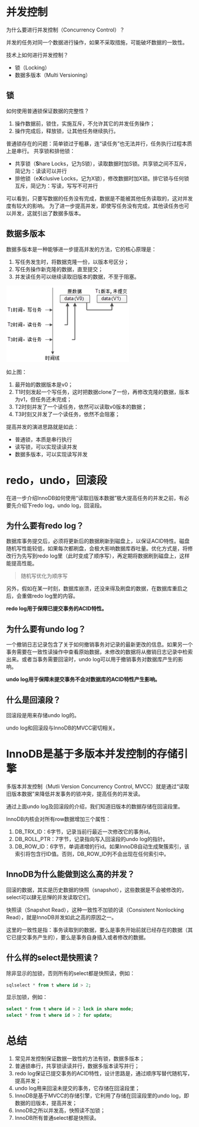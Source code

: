 # 并发控制
为什么要进行并发控制（Concurrency Control）？

并发的任务对同一个数据进行操作，如果不采取措施，可能破坏数据的一致性。

技术上如何进行并发控制？
- 锁（Locking）
- 数据多版本（Multi Versioning）

## 锁
如何使用普通锁保证数据的完整性？
1. 操作数据前，锁住，实施互斥，不允许其它的并发任务操作；
2. 操作完成后，释放锁，让其他任务继续执行。

普通锁存在的问题：简单锁过于粗暴，连“读任务”也无法并行，任务执行过程本质上是串行。 共享锁和排他锁：
- 共享锁（**S**hare Locks，记为S锁），读取数据时加S锁。共享锁之间不互斥，简记为：读读可以并行
- 排他锁（e**X**clusive Locks，记为X锁），修改数据时加X锁。排它锁与任何锁互斥，简记为：写读，写写不可并行

可以看到，只要写数据的任务没有完成，数据是不能被其他任务读取的，这对并发度有较大的影响。 为了进一步提高并发，即使写任务没有完成，其他读任务也可以并发，这就引出了数据多版本。

## 数据多版本
数据多版本是一种能够进一步提高并发的方法，它的核心原理是：
1. 写任务发生时，将数据克隆一份，以版本号区分；
2. 写任务操作新克隆的数据，直至提交；
3. 并发读任务可以继续读取旧版本的数据，不至于阻塞。

![](../image/MySQL/MVCC.png)

如上图：
1. 最开始的数据版本是v0；
2. T1时刻发起一个写任务，这时把数据clone了一份，再修改克隆的数据，版本为v1，但任务还未完成；
3. T2时刻并发了一个读任务，依然可以读取v0版本的数据；
4. T3时刻又并发了一个读任务，依然不会阻塞；

提高并发的演进思路就是如此：
- 普通锁，本质是串行执行
- 读写锁，可以实现读读并发
- 数据多版本，可以实现读写并发

# redo，undo，回滚段
在进一步介绍InnoDB如何使用“读取旧版本数据”极大提高任务的并发之前，有必要先介绍下redo log，undo log，回滚段。

## 为什么要有redo log？
数据库事务提交后，必须将更新后的数据刷新到磁盘上，以保证ACID特性。磁盘随机写性能较低，如果每次都刷盘，会极大影响数据库吞吐量。优化方式是，将修改行为先写到redo log里（此时变成了顺序写），再定期将数据刷到磁盘上，这样能提高性能。
> 随机写优化为顺序写

另外，假如在某一时刻，数据库崩溃，还没来得及刷盘的数据，在数据库重启之后，会重做redo log里的内容。

**redo log用于保障已提交事务的ACID特性。**

## 为什么要有undo log？
一个撤销日志记录包含了关于如何撤销事务对记录的最新更改的信息。如果另一个事务需要在一致性读操作中查看原始数据，未修改的数据将从撤销日志记录中检索出来。或者当事务需要回滚时，undo log可以用于撤销事务对数据库产生的影响。

**undo log用于保障未提交事务不会对数据库的ACID特性产生影响。**

## 什么是回滚段？
回滚段是用来存储undo log的。

undo log和回滚段与InnoDB的MVCC密切相关。

# InnoDB是基于多版本并发控制的存储引擎
多版本并发控制（Mutli Version Concurrency Control, MVCC）就是通过“读取旧版本数据”来降低并发事务的锁冲突，提高任务的并发读。

通过上面undo log及回滚段的介绍，我们知道旧版本的数据存储在回滚段里。

InnoDB内核会对所有row数据增加三个属性：
1. DB_TRX_ID：6字节，记录当前行最近一次修改它的事务id。
2. DB_ROLL_PTR：7字节，记录指向写入回滚段的undo log的指针。
3. DB_ROW_ID：6字节，单调递增的行id。如果InnoDB自动生成聚簇索引，该索引将包含行ID值。否则，DB_ROW_ID列不会出现在任何索引中。

## InnoDB为什么能做到这么高的并发？
回滚的数据，其实是历史数据的快照（snapshot），这些数据是不会被修改的，select可以肆无忌惮的并发读取它们。

快照读（Snapshot Read），这种一致性不加锁的读（Consistent Nonlocking Read），就是InnoDB并发如此之高的原因之一。

这里的一致性是指：事务读取到的数据，要么是事务开始前就已经存在的数据（其它已提交事务产生的），要么是事务自身插入或者修改的数据。

## 什么样的select是快照读？
除非显示的加锁，否则所有的select都是快照读，例如：
```sql
sqlselect * from t where id > 2;
```
显示加锁，例如：
```sql
select * from t where id > 2 lock in share mode;
select * from t where id > 2 for update;
```

# 总结
1. 常见并发控制保证数据一致性的方法有锁，数据多版本；
2. 普通锁串行，共享锁读读并行，数据多版本读写并行；
3. redo log保证已提交事务的ACID特性，设计思路是，通过顺序写替代随机写，提高并发；
4. undo log用来回滚未提交的事务，它存储在回滚段里；
5. InnoDB是基于MVCC的存储引擎，它利用了存储在回滚段里的undo log，即数据的旧版本，提高并发；
6. InnoDB之所以并发高，快照读不加锁；
7. InnoDB所有普通select都是快照读。


